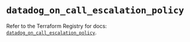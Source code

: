 # `datadog_on_call_escalation_policy`

Refer to the Terraform Registry for docs: [`datadog_on_call_escalation_policy`](https://registry.terraform.io/providers/datadog/datadog/3.70.0/docs/resources/on_call_escalation_policy).
